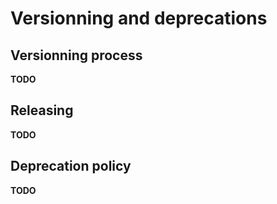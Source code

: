 # Versionning and deprecations

## Versionning process

**TODO**

## Releasing

**TODO**

## Deprecation policy

**TODO**

